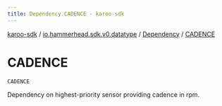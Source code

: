 ```yaml
---
title: Dependency.CADENCE - karoo-sdk
---
```


[karoo-sdk](../../index.html) / [io.hammerhead.sdk.v0.datatype](../index.html) / [Dependency](index.html) / [CADENCE](./-c-a-d-e-n-c-e.html)

# CADENCE

`CADENCE`

Dependency on highest-priority sensor providing cadence in rpm.

